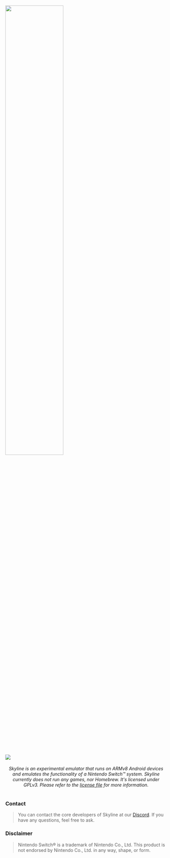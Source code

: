 <h1>
    <img height="60%" width="60%" src="https://i.imgur.com/6PJ7Ml2.png"><br>
    <a href="https://discord.gg/XnbXNQM" target="_blank">
        <img src="https://img.shields.io/discord/545842171459272705?label=Discord&logo=Discord&logoColor=Violet">
    </a>
</h1>

<p align="center">
    <i>Skyline is an experimental emulator that runs on ARMv8 Android devices and emulates the functionality of a Nintendo Switch™ system. Skyline currently does not run any games, nor Homebrew. It's licensed under GPLv3. Please refer to the <a href="https://github.com/skyline-emu/skyline/blob/master/LICENSE">license file</a> for more information.</i><br/><br>
</p>

### Contact
> You can contact the core developers of Skyline at our [Discord](https://discord.gg/XnbXNQM). If you have any questions, feel free to ask.

### Disclaimer
> Nintendo Switch® is a trademark of Nintendo Co., Ltd. This product is not endorsed by Nintendo Co., Ltd. in any way, shape, or form.
